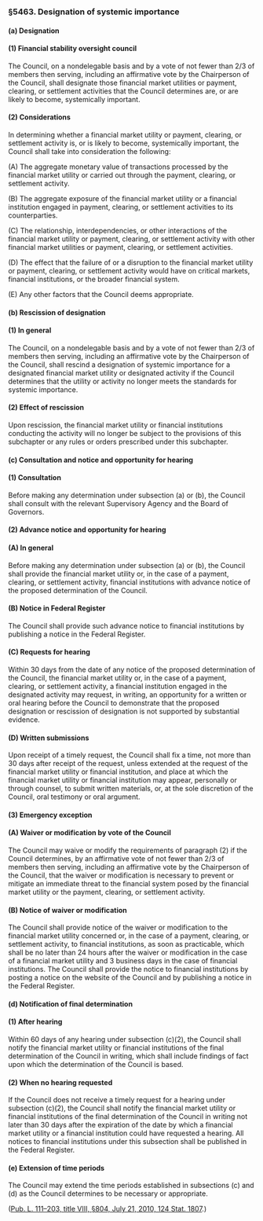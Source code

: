 ### §5463. Designation of systemic importance ###

[]()

#### (a) Designation ####

[]()

#### (1) Financial stability oversight council ####

The Council, on a nondelegable basis and by a vote of not fewer than 2/3 of members then serving, including an affirmative vote by the Chairperson of the Council, shall designate those financial market utilities or payment, clearing, or settlement activities that the Council determines are, or are likely to become, systemically important.

[]()

#### (2) Considerations ####

In determining whether a financial market utility or payment, clearing, or settlement activity is, or is likely to become, systemically important, the Council shall take into consideration the following:

[]()

(A) The aggregate monetary value of transactions processed by the financial market utility or carried out through the payment, clearing, or settlement activity.

[]()

(B) The aggregate exposure of the financial market utility or a financial institution engaged in payment, clearing, or settlement activities to its counterparties.

[]()

(C) The relationship, interdependencies, or other interactions of the financial market utility or payment, clearing, or settlement activity with other financial market utilities or payment, clearing, or settlement activities.

[]()

(D) The effect that the failure of or a disruption to the financial market utility or payment, clearing, or settlement activity would have on critical markets, financial institutions, or the broader financial system.

[]()

(E) Any other factors that the Council deems appropriate.

[]()

#### (b) Rescission of designation ####

[]()

#### (1) In general ####

The Council, on a nondelegable basis and by a vote of not fewer than 2/3 of members then serving, including an affirmative vote by the Chairperson of the Council, shall rescind a designation of systemic importance for a designated financial market utility or designated activity if the Council determines that the utility or activity no longer meets the standards for systemic importance.

[]()

#### (2) Effect of rescission ####

Upon rescission, the financial market utility or financial institutions conducting the activity will no longer be subject to the provisions of this subchapter or any rules or orders prescribed under this subchapter.

[]()

#### (c) Consultation and notice and opportunity for hearing ####

[]()

#### (1) Consultation ####

Before making any determination under subsection (a) or (b), the Council shall consult with the relevant Supervisory Agency and the Board of Governors.

[]()

#### (2) Advance notice and opportunity for hearing ####

[]()

#### (A) In general ####

Before making any determination under subsection (a) or (b), the Council shall provide the financial market utility or, in the case of a payment, clearing, or settlement activity, financial institutions with advance notice of the proposed determination of the Council.

[]()

#### (B) Notice in Federal Register ####

The Council shall provide such advance notice to financial institutions by publishing a notice in the Federal Register.

[]()

#### (C) Requests for hearing ####

Within 30 days from the date of any notice of the proposed determination of the Council, the financial market utility or, in the case of a payment, clearing, or settlement activity, a financial institution engaged in the designated activity may request, in writing, an opportunity for a written or oral hearing before the Council to demonstrate that the proposed designation or rescission of designation is not supported by substantial evidence.

[]()

#### (D) Written submissions ####

Upon receipt of a timely request, the Council shall fix a time, not more than 30 days after receipt of the request, unless extended at the request of the financial market utility or financial institution, and place at which the financial market utility or financial institution may appear, personally or through counsel, to submit written materials, or, at the sole discretion of the Council, oral testimony or oral argument.

[]()

#### (3) Emergency exception ####

[]()

#### (A) Waiver or modification by vote of the Council ####

The Council may waive or modify the requirements of paragraph (2) if the Council determines, by an affirmative vote of not fewer than 2/3 of members then serving, including an affirmative vote by the Chairperson of the Council, that the waiver or modification is necessary to prevent or mitigate an immediate threat to the financial system posed by the financial market utility or the payment, clearing, or settlement activity.

[]()

#### (B) Notice of waiver or modification ####

The Council shall provide notice of the waiver or modification to the financial market utility concerned or, in the case of a payment, clearing, or settlement activity, to financial institutions, as soon as practicable, which shall be no later than 24 hours after the waiver or modification in the case of a financial market utility and 3 business days in the case of financial institutions. The Council shall provide the notice to financial institutions by posting a notice on the website of the Council and by publishing a notice in the Federal Register.

[]()

#### (d) Notification of final determination ####

[]()

#### (1) After hearing ####

Within 60 days of any hearing under subsection (c)(2), the Council shall notify the financial market utility or financial institutions of the final determination of the Council in writing, which shall include findings of fact upon which the determination of the Council is based.

[]()

#### (2) When no hearing requested ####

If the Council does not receive a timely request for a hearing under subsection (c)(2), the Council shall notify the financial market utility or financial institutions of the final determination of the Council in writing not later than 30 days after the expiration of the date by which a financial market utility or a financial institution could have requested a hearing. All notices to financial institutions under this subsection shall be published in the Federal Register.

[]()

#### (e) Extension of time periods ####

The Council may extend the time periods established in subsections (c) and (d) as the Council determines to be necessary or appropriate.

([Pub. L. 111–203, title VIII, §804, July 21, 2010, 124 Stat. 1807](/statviewer.htm?volume=124&page=1807).)